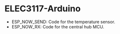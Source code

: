 # ELEC3117-Arduino
- ESP_NOW_SEND: Code for the temperature sensor.
- ESP_NOW_RX: Code for the central hub MCU.
